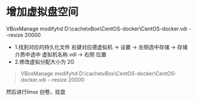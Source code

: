 
# 增加虚拟盘空间
VBoxManage  modifyhd D:\cache\vBox\CentOS-docker\CentOS-docker.vdi --resize 20000

- 1.找到对应的持久化文件
右键对应德虚拟机 -> 设置 -> 左侧选中存储 -> 存储介质中选中 虚拟机名称.vdi -> 右侧 位置
- 2.修改虚拟分配大小为 2G
>VBoxManage  modifyhd D:\cache\vBox\CentOS-docker\CentOS-docker.vdi --resize 20000

然后进行linux 创卷，挂盘
